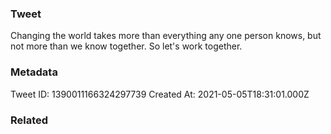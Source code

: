 ### Tweet
Changing the world takes more than everything any one person knows, but not more than we know together. So let's work together.

### Metadata
Tweet ID: 1390011166324297739
Created At: 2021-05-05T18:31:01.000Z

### Related

